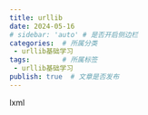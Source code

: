 ```yaml
---
title: urllib
date: 2024-05-16
# sidebar: 'auto' # 是否开启侧边栏
categories:  # 所属分类
 - urllib基础学习
tags:        # 所属标签
 - urllib基础学习
publish: true  # 文章是否发布
---
```

lxml